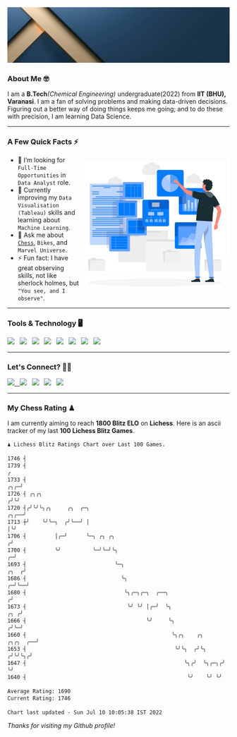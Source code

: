   <img src= "https://github.com/Laxman-Lakhan/Laxman-Lakhan/blob/master/Assets/Header.gif">

### About Me 🤓

I am a **B.Tech**_(Chemical Engineering)_ undergraduate(2022) from **IIT (BHU), Varanasi**. I am a fan of solving problems and making data-driven decisions. Figuring out a better way of doing things keeps me going; and to do these with precision, I am learning Data Science.

---

### A Few Quick Facts ⚡️
<img align="right" alt="Coding" width="340" src="https://github.com/Laxman-Lakhan/Laxman-Lakhan/blob/master/Assets/Data_Vector.jpg">   

- 🤝 I’m looking for `Full-Time Opportunities` in `Data Analyst` role.
- 📖 Currently improving my `Data Visualisation (Tableau)` skills and learning about `Machine Learning`.
- 💬 Ask me about [`Chess`](https://lichess.org/@/YourKingIsInDanger), `Bikes`, and `Marvel Universe`.
- ⚡️ Fun fact: I have great observing skills, not like sherlock holmes, but `"You see, and I observe"`.

---
### Tools & Technology 🖥

<img src="https://img.shields.io/badge/Python-white?logo=Python&logoColor=ColorName&style=ShieldStyle" /> &nbsp;
<img src="https://img.shields.io/badge/MySQL-white?logo=MySQL&logoColor=ColorName&style=ShieldStyle" /> &nbsp;
<img src="https://img.shields.io/badge/Tableau-white?logo=Tableau&logoColor=ColorName&style=ShieldStyle" /> &nbsp;
<img src="https://img.shields.io/badge/Excel-white?logo=Microsoft+Excel&logoColor=196F3D&style=ShieldStyle" /> &nbsp;
<img src="https://img.shields.io/badge/Jupyter-white?logo=Jupyter&logoColor=ColorName&style=ShieldStyle" /> &nbsp;
<img src="https://img.shields.io/badge/pandas-white?logo=Pandas&logoColor=000080&style=ShieldStyle" /> &nbsp;
<img src="https://img.shields.io/badge/numpy-white?logo=Numpy&logoColor=85C1E9&style=ShieldStyle" /> &nbsp;
<img src="https://img.shields.io/badge/scikit learn-white?logo=Scikit+Learn&logoColor=ColorName&style=ShieldStyle" /> &nbsp;



---

### Let's Connect? 🫳🏻

<a href="mailto:laxmansingh.lakhan@gmail.com"> <img src="https://img.icons8.com/fluent/48/000000/gmail.png" width="3.5%"/> &nbsp;
[<img src="https://img.icons8.com/color/48/000000/linkedin.png" width="3.5%"/>](https://www.linkedin.com/in/laxman-lakhan/)  &nbsp;
[<img src="https://img.icons8.com/fluent/48/000000/facebook-new.png" width="3.5%"/>](https://www.facebook.com/s.laxmanlakhan/)  &nbsp;
[<img src="https://img.icons8.com/fluent/48/000000/instagram-new.png" width="3.5%"/>](https://www.instagram.com/laxman.lakhan/)  &nbsp;
[<img src="https://img.icons8.com/color/48/000000/twitter.png" width="3.5%"/>](https://twitter.com/laxman__lakhan)  &nbsp;

 ---
  
### My Chess Rating ♟
  
I am currently aiming to reach **1800 Blitz ELO** on **Lichess**. Here is an ascii tracker of my last **100 Lichess Blitz Games**.

  ```
  ♟︎ 𝙻𝚒𝚌𝚑𝚎𝚜𝚜 𝙱𝚕𝚒𝚝𝚣 𝚁𝚊𝚝𝚒𝚗𝚐𝚜 𝙲𝚑𝚊𝚛𝚝 𝚘𝚟𝚎𝚛 𝙻𝚊𝚜𝚝 𝟷00 𝙶𝚊𝚖𝚎𝚜.
  
1746 ┤
1739 ┤                                                                                                  ╭
1733 ┤                                                                                              ╭╮╭─╯
1726 ┤ ╭╮╭╮                                                                                        ╭╯╰╯
1720 ┤╭╯╰╯╰╮╭╮     ╭╮  ╭─╮                                                                    ╭╮╭──╯
1713 ┼╯    ╰╯╰─╮  ╭╯╰──╯ │                                                                    │╰╯
1706 ┤         │╭─╯      ╰─╮ ╭╮ ╭╮                                                           ╭╯
1700 ┤         ╰╯          ╰─╯╰─╯╰╮                                                        ╭─╯
1693 ┤                            ╰─╮                                                 ╭╮  ╭╯
1686 ┤                              ╰╮                                              ╭─╯╰──╯
1680 ┤                               ╰╮╭─╮╭─╮  ╭──╮                                ╭╯
1673 ┤                                ╰╯ ╰╯ │╭─╯  ╰╮                           ╭╮ ╭╯
1666 ┤                                      ╰╯     ╰╮                         ╭╯╰─╯
1660 ┤                                              ╰╮╭╮    ╭╮       ╭╮╭╮  ╭──╯
1653 ┤                                               ╰╯╰╮  ╭╯╰╮     ╭╯╰╯╰╮╭╯
1647 ┤                                                  ╰╮╭╯  ╰╮╭─╮╭╯    ╰╯
1640 ┤                                                   ╰╯    ╰╯ ╰╯ 

Average Rating: 1690
Current Rating: 1746

Chart last updated - Sun Jul 10 10:05:38 IST 2022  
  ```
  
  
*Thanks for visiting my Github profile!*
